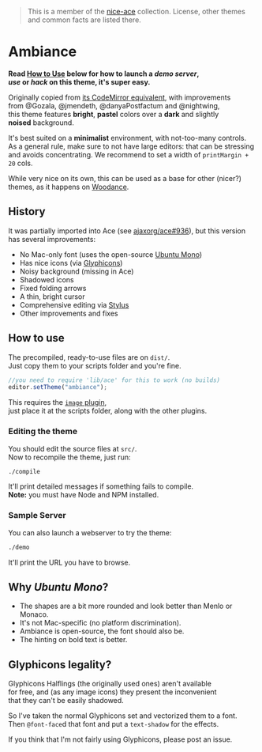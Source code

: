 > This is a member of the [nice-ace](https://github.com/jmendeth/nice-ace) collection.
> License, other themes and common facts are listed there.

# Ambiance

<!--**[Click here](http://TODO) to see a live demo or-->

**Read [How to Use](#how-to-use) below for how to launch a _demo server_,  
_use_ or _hack_ on this theme, it's super easy.**

Originally copied from [its CodeMirror equivalent](http://codemirror.net/demo/theme.html?ambiance), with improvements  
from @Gozala, @jmendeth, @danyaPostfactum and @nightwing,  
this theme features **bright**, **pastel** colors over a **dark** and slightly  
**noised** background.

It's best suited on a **minimalist** environment, with not-too-many controls.  
As a general rule, make sure to not have large editors: that can be stressing  
and avoids concentrating. We recommend to set a width of `printMargin + 20` cols.

<!-- TODO: screenshot -->

While very nice on its own, this can be used as a base for
other (nicer?) themes, as it happens on [Woodance](https://github.com/jmendeth/nice-ace-woodance).

## History

It was partially imported into Ace (see [ajaxorg/ace#936](https://github.com/ajaxorg/ace/pull/936)), but this version has several improvements:

 - No Mac-only font (uses the open-source [Ubuntu Mono](http://www.google.com/webfonts/specimen/Ubuntu%20Mono))
 - Has nice icons (via [Glyphicons](http://glyphicons.com))
 - Noisy background (missing in Ace)
 - Shadowed icons
 - Fixed folding arrows
 - A thin, bright cursor
 - Comprehensive editing via [Stylus](https://github.com/learnboost/stylus)
 - Other improvements and fixes

## How to use

The precompiled, ready-to-use files are on `dist/`.  
Just copy them to your scripts folder and you're fine.

```javascript
//you need to require 'lib/ace' for this to work (no builds)
editor.setTheme("ambiance");
```

This requires the [`image` plugin](https://raw.github.com/millermedeiros/requirejs-plugins/master/src/image.js),  
just place it at the scripts folder, along with the other plugins.

### Editing the theme

You should edit the source files at `src/`.  
Now to recompile the theme, just run:

```bash
./compile
```

It'll print detailed messages if something fails to compile.  
**Note:** you must have Node and NPM installed.

### Sample Server

You can also launch a webserver to try the theme:

```bash
./demo
```

It'll print the URL you have to browse.

## Why *Ubuntu Mono*?

 - The shapes are a bit more rounded and look better than Menlo or Monaco.
 - It's not Mac-specific (no platform discrimination).
 - Ambiance is open-source, the font should also be.
 - The hinting on bold text is better.

## Glyphicons legality?

Glyphicons Halflings (the originally used ones) aren't available  
for free, and (as any image icons) they present the inconvenient  
that they can't be easily shadowed.

So I've taken the normal Glyphicons set and vectorized them to a font.  
Then `@font-face`d that font and put a `text-shadow` for the effects.

If you think that I'm not fairly using Glyphicons, please post an issue.
